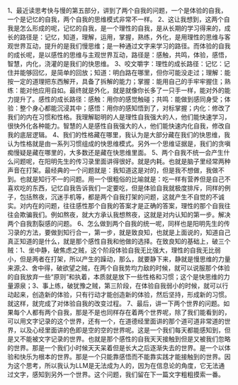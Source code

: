 1、最近读思考快与慢的第五部分，讲到了两个自我的问题，一个是体验的自我，一个是记忆的自我，两个自我的思维模式非常不一样。
2、这让我想到，这两个自我是怎么形成的呢，记忆的自我，是一个理性的自我，是从长期的学习得来的，成长的路径是：记忆，知道，理解，运用，掌握，熟练，外化，是用理性的思维与客观世界互动，提升的是我们慢思维；是一种通过文字来学习的路径。而体验的自我的成长呢，是以感性的思维与主观世界互动，路径是：感触，共鸣，体验，感悟，智慧，内化，浇灌的是我们的快思维。
3、咬文嚼字：理性的成长路径：记忆：记住并能够回忆，是简单的回放；知道：明白路在哪里，但你可能没走过；理解：能按一定的道理把东西解开，具备了拆解的能力；掌握：能用自己的手牢牢握住；熟练：能对他应用自如。最终就是外化，就是就像你长多了一只手一样，能对外的能力提升了。感性的成长路径：感触：用你的感觉触碰；共鸣：能做到感同身受；体验：整个身心都能沉浸其中；感悟：用你的感知悟到了，对标掌握；内化：修改了我们的内在习惯和性格。我理解聪明的人是理性自我强大的人，他们能快速学习，很快外化各种能力。智慧的人是感性自我强大的人，他们能快速内化自我，修改自我的底层逻辑。
4、我们的性格藏在哪里，我认为是大部分藏在我们的快思维，我认为性格就是由一系列习惯组成的快思维模式。另外一个思维证据是，我们的贪嗔痴慢疑是藏在哪里的，大多数还是藏在快思维里面。
5、两个自我不统一会产生什么问题呢，在阳明先生的传习录里面讲得很好。就是内耗。也就是脑子里经常两种声音在打架。最经典的一个问题就是：我知道这是对的，但是我不想做，我做不到。也就是知行不一的问题。用一个很粗俗的比喻就是：吃一样有营养但是自己不喜欢吃的东西，记忆自我告诉我们一定要吃，但是体验自我就极度排斥，同样的例子，包括熬夜，沉迷手机等，都是两个自我打架的问题，这就产生不自觉的不诚实。对内在的问题，往往感性那个自我的答案才是正确的答案，理性的那个自我往往会欺骗我们。例如熬夜，就大方承认我想熬夜，这就是对内认知的第一步。解决两个自我割裂感的问题。
6、怎么做到两个自我的统一呢，同样也是阳明先生的传习录的方法，要做到知行合一，第一步，就是致良知，也就是上面说的，知道自己真正知道的是什么，就是那个感性自我和他做的选择。在致良知的基础上，破三个贼：1、坐中静，破焦虑之贼，这个阶段体验自我无比强大，理性的自我无比弱小，但是两者在打架，所以产生的躁动，那么，就要静下来，静就是慢思维的力量来源;2、舍中得，破欲望之贼，在两个自我势均力敌的时候，就可以说服那个体验的自我放弃一些“原则”和执着，本质就是放下一些性格和习惯；这个是快思维的力量源泉；3、事上练，破犹豫之贼，第三阶段，在体验自我弱小的时候，就可以行动起来，创造新的体验，只有行动才能创造新的体验，然后坚持，形成新的习惯。就这样，就完成了对体验自我的改变过程。
7、最后，讲一下两个世界的问题。如果每个人都有两个自我，那是不是也同样存在着两个世界呢，除了我们能看到的，可以用文字记录的这个世界，还有一个，在道德经里面讲的那个道可道非常道的世界，以及心经里面讲的色即是空的空的世界呢。这是一个我们每天都能感知到，但是又不能被文字记录的世界。也就是那个感性的自我天天接触到但是又被我们忽略的世界。那是一个我们小时候天天呆着但是长大之后逐渐失去的世界。是一个以体验和快乐为根本的世界。那是一个只能靠感悟而不能靠实践才能接触到的世界。因为这个思考，所以我认为LLM是无法成为人的，因为在信息论的角度，它无法通过文字，感知到另外一个世界。这个问题，我们留在下一篇文字粗粗摸索一番。